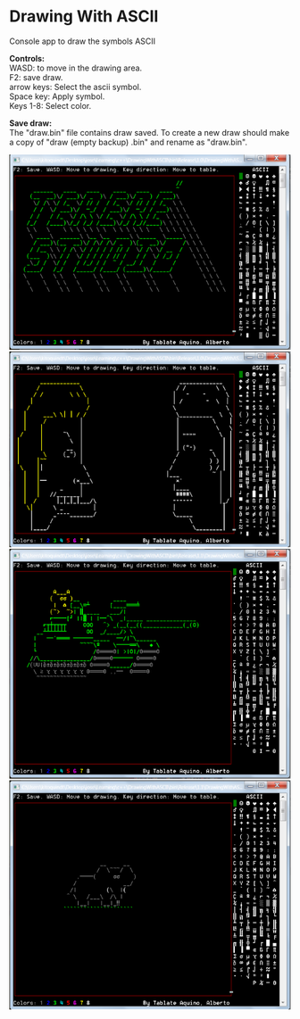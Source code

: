 # Drawing With ASCII
Console app to draw the symbols ASCII

<strong>Controls:</strong><br/>
WASD: to move in the drawing area.<br/>
F2: save draw.<br/>
arrow keys: Select the ascii symbol.<br/>
Space key: Apply symbol.<br/>
Keys 1-8: Select color.<br/>

<strong>Save draw:</strong><br/>
The "draw.bin" file contains draw saved. To create a new draw should make a copy of "draw (empty backup) .bin" and rename as "draw.bin".

<img src="https://raw.githubusercontent.com/tablatealberto/DrawingWithASCII/master/bin/Release/example%204.png"/>
<img src="https://raw.githubusercontent.com/tablatealberto/DrawingWithASCII/master/bin/Release/example%202.png"/>
<img src="https://raw.githubusercontent.com/tablatealberto/DrawingWithASCII/master/bin/Release/example%201.png"/>
<img src="https://raw.githubusercontent.com/tablatealberto/DrawingWithASCII/master/bin/Release/example%203.png"/>
